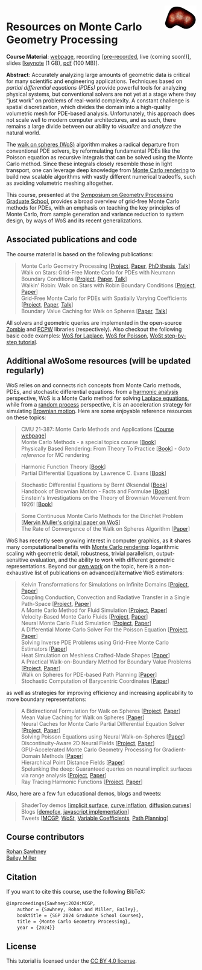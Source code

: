 <img src="imgs/logo.gif" height="64" width="84" align="right" />

# Resources on Monte Carlo Geometry Processing

**Course Material**: [webpage](https://rohan-sawhney.github.io/mcgp-resources/), recording [[pre-recorded](https://youtu.be/cmgNqCwaPYc), live (coming soon!)], slides [[keynote](https://github.com/rohan-sawhney/mcgp-resources/blob/main/MCGP-slides.key) (1 GB), [pdf](https://github.com/rohan-sawhney/mcgp-resources/blob/main/MCGP-slides.pdf) (100 MB)].

**Abstract**: Accurately analyzing large amounts of geometric data is critical for many scientific and engineering applications. Techniques based on _partial differential equations (PDEs)_ provide powerful tools for analyzing physical systems, but conventional solvers are not yet at a stage where they “just work” on problems of real-world complexity. A constant challenge is spatial discretization, which divides the domain into a high-quality volumetric mesh for PDE-based analysis. Unfortunately, this approach does not scale well to modern computer architectures, and as such, there remains a large divide between our ability to _visualize_ and _analyze_ the natural world.

The [walk on spheres (WoS)](https://en.wikipedia.org/wiki/Walk-on-spheres_method) algorithm makes a radical departure from conventional PDE solvers, by reformulating fundamental PDEs like the Poisson equation as recursive integrals that can be solved using the Monte Carlo method. Since these integrals closely resemble those in light transport, one can leverage deep knowledge from [Monte Carlo rendering](https://pbrt.org) to build new scalable algorithms with vastly different numerical tradeoffs, such as avoiding volumetric meshing altogether.

This course, presented at the [Symposium on Geometry Processing Graduate School](https://sgp2024.github.io/program/#graduate-school), provides a broad overview of grid-free Monte Carlo methods for PDEs, with an emphasis on teaching the key principles of Monte Carlo, from sample generation and variance reduction to system design, by ways of WoS and its recent generalizations.

## Associated publications and code

The course material is based on the following publications:
> Monte Carlo Geometry Processing [[Project](https://www.cs.cmu.edu/~kmcrane/Projects/MonteCarloGeometryProcessing/index.html), [Paper](http://www.rohansawhney.io/mcgp.pdf), [PhD thesis](http://rohansawhney.io/RohanSawhneyPhDThesis.pdf), [Talk](https://www.youtube.com/watch?v=zl9GtPX0LjM&feature=youtu.be)]<br>
> Walk on Stars: Grid-Free Monte Carlo for PDEs with Neumann Boundary Conditions [[Project](https://www.cs.cmu.edu/~kmcrane/Projects/WalkOnStars/index.html), [Paper](http://www.rohansawhney.io/WalkOnStars.pdf), [Talk](https://youtu.be/InWVU68KhMs)]<br>
> Walkin' Robin: Walk on Stars with Robin Boundary Conditions [[Project](https://imaging.cs.cmu.edu/walk_on_stars_robin/), [Paper](http://www.rohansawhney.io/WoStRobin.pdf)]<br>
> Grid-Free Monte Carlo for PDEs with Spatially Varying Coefficients [[Project](https://cs.dartmouth.edu/wjarosz/publications/sawhneyseyb22gridfree.html), [Paper](http://www.rohansawhney.io/vcwos.pdf), [Talk](https://www.youtube.com/watch?v=dXROl0KGPXc)]<br>
> Boundary Value Caching for Walk on Spheres [[Paper](http://www.rohansawhney.io/BoundaryValueCaching.pdf), [Talk](https://www.youtube.com/watch?v=J9o7kgrpco0)]

All solvers and geometric queries are implemented in the open-source [Zombie](https://github.com/rohan-sawhney/zombie) and [FCPW](https://github.com/rohan-sawhney/fcpw) libraries (respectively). Also checkout the following basic code examples: [WoS for Laplace](https://www.cs.cmu.edu/~kmcrane/Projects/MonteCarloGeometryProcessing/WoSLaplace2D.cpp.html), [WoS for Poisson](https://www.cs.cmu.edu/~kmcrane/Projects/MonteCarloGeometryProcessing/WoSPoisson2D.cpp.html), [WoSt step-by-step tutorial](https://github.com/GeometryCollective/wost-simple).

## Additional aWoSome resources (will be updated regularly)

WoS relies on and connects rich concepts from Monte Carlo methods, PDEs, and stochastic differential equations: from a [harmonic analysis](https://en.wikipedia.org/wiki/Harmonic_function) perspective, WoS is a Monte Carlo method for solving [Laplace equations](https://en.wikipedia.org/wiki/Laplace's_equation), while from a [random process](https://en.wikipedia.org/wiki/Stochastic_process) perspective, it is an acceleration strategy for simulating [Brownian motion](https://en.wikipedia.org/wiki/Brownian_motion). Here are some enjoyable reference resources on these topics:

> CMU 21-387: Monte Carlo Methods and Applications [[Course webpage](https://geometrycollective.github.io/monte-carlo/mcma-fa2023.html)]\
> Monte Carlo Methods - a special topics course [[Book](https://math.arizona.edu/~tgk/mc/book.pdf)]\
> Physically Based Rendering: From Theory To Practice [[Book](https://pbrt.org)] - _Goto reference_ for MC rendering

> Harmonic Function Theory [[Book](https://www.axler.net/HFT.pdf)]\
> Partial Differential Equations by Lawrence C. Evans [[Book](https://books.google.com/books?hl=en&lr=&id=Ott1EAAAQBAJ&oi=fnd&pg=PP1&dq=%22Partial+Differential+Equations%22+by+L.+C.+Evans&ots=cVFCwE3VzM&sig=06kAKV2mAvSUM6LyxvIUEzfJN28#v=onepage&q=%22Partial%20Differential%20Equations%22%20by%20L.%20C.%20Evans&f=false)]

> Stochastic Differential Equations by Bernt Øksendal [[Book](http://www.stat.ucla.edu/~ywu/research/documents/StochasticDifferentialEquations.pdf)]\
> Handbook of Brownian Motion - Facts and Formulae [[Book](https://link.springer.com/book/10.1007/978-3-0348-8163-0)]\
> Einstein's Investigations on the Theory of Brownian Movement from 1926! [[Book](https://www.amazon.com/Investigations-Theory-Brownian-Movement-Physics/dp/0486603040)]

> Some Continuous Monte Carlo Methods for the Dirichlet Problem [[Mervin Muller's original paper on WoS](https://projecteuclid.org/journals/annals-of-mathematical-statistics/volume-27/issue-3/Some-Continuous-Monte-Carlo-Methods-for-the-Dirichlet-Problem/10.1214/aoms/1177728169.full)]\
> The Rate of Convergence of the Walk on Spheres Algorithm [[Paper](https://mbraverm.princeton.edu/files/AttachBBlocaldim.pdf)]

WoS has recently seen growing interest in computer graphics, as it shares many computational benefits with [Monte Carlo rendering](https://pbrt.org): logarithmic scaling with geometric detail, robustness, trivial parallelism, output-sensitive evaluation, and the ability to work with different geometric representations. Beyond our [own work](https://github.com/rohan-sawhney/mcgp-resources/tree/main?tab=readme-ov-file#associated-publications-and-code) on the topic, here is a non-exhaustive list of publications on advanced/alternative WoS estimators:

> Kelvin Transformations for Simulations on Infinite Domains [[Project](https://cseweb.ucsd.edu/~viscomp/projects/SIG21KelvinTransform/), [Paper](https://cseweb.ucsd.edu/~viscomp/projects/SIG21KelvinTransform/paper/KelvinTransform.pdf)]\
> Coupling Conduction, Convection and Radiative Transfer in a Single Path-Space [[Project](https://www.irit.fr/STORM/site/coupling-conduction-convection-and-radiative-transfer-in-a-single-path-space/), [Paper](https://hal.science/hal-04090428)]\
> A Monte Carlo Method for Fluid Simulation [[Project](https://riouxld21.github.io/research/publication/2022-mcfluid/), [Paper](https://riouxld21.github.io/research/publication/MCFluid.pdf)]\
> Velocity-Based Monte Carlo Fluids [[Project](https://rsugimoto.net/VelMCFluidsProject/), [Paper](https://rsugimoto.net/VelMCFluidsProject/VelMCFluids.pdf)]\
> Neural Monte Carlo Fluid Simulation [[Project](https://pranav-jain.github.io/projects/nmcfs/index.html), [Paper](https://pranav-jain.github.io/projects/nmcfs/nmcfs.pdf)]\
> A Differential Monte Carlo Solver For the Poisson Equation [[Project](https://www.shuangz.com/projects/diff-wos-sg24/), [Paper](https://www.shuangz.com/projects/diff-wos-sg24/diff-wos-sg24.pdf)]\
> Solving Inverse PDE Problems using Grid-Free Monte Carlo Estimators [[Paper](https://arxiv.org/pdf/2208.02114)]\
> Heat Simulation on Meshless Crafted-Made Shapes [[Paper](https://dl.acm.org/doi/pdf/10.1145/3623264.3624457?casa_token=xzk76-QIKEsAAAAA:Le6WPwP9lhf9HrVZj9Ueyvbb2aZUq514VHryxtHE55z63bWW7FfeHf8-6MrI5vQEN1YTlcadf3-3)]\
> A Practical Walk-on-Boundary Method for Boundary Value Problems [[Project](https://rsugimoto.net/WoBforBVPsProject/), [Paper](https://rsugimoto.net/WoBforBVPsProject/WoBforBVPs.pdf)]\
> Walk on Spheres for PDE-based Path Planning [[Paper](https://arxiv.org/pdf/2406.01713)]\
> Stochastic Computation of Barycentric Coordinates [[Paper](https://graphics.pixar.com/library/StochasticCoordinates/paper.pdf)]

as well as strategies for improving efficiency and increasing applicability to more boundary representations:

> A Bidirectional Formulation for Walk on Spheres [[Project](https://cs.dartmouth.edu/~wjarosz/publications/qi22bidirectional.html), [Paper](https://cs.dartmouth.edu/~wjarosz/publications/qi22bidirectional.pdf)]\
> Mean Value Caching for Walk on Spheres [[Paper](https://diglib.eg.org/items/490fc1c8-790c-4bab-8a4b-04166e5ac91d)]\
> Neural Caches for Monte Carlo Partial Differential Equation Solver [[Project](https://zilulii.github.io/cache-website/), [Paper](https://zilulii.github.io/cache-website/assets/SA23_upload.pdf)]\
> Solving Poisson Equations using Neural Walk-on-Spheres [[Paper](https://openreview.net/pdf?id=dQveBV9lZl)]\
> Discontinuity-Aware 2D Neural Fields [[Project](https://yashbelhe.github.io/danf/index.html), [Paper](https://yashbelhe.github.io/danf/DiscontinuityAwareNeuralFields_SigAsia2023.pdf)]\
> GPU-Accelerated Monte Carlo Geometry Processing for Gradient-Domain Methods [[Paper](https://www.diva-portal.org/smash/get/diva2:1627037/FULLTEXT01.pdf)]\
> Hierarchical Point Distance Fields [[Paper](https://dl.acm.org/doi/abs/10.1007/978-3-030-90436-4_35)]\
> Spelunking the deep: Guaranteed queries on neural implicit surfaces via range analysis [[Project](https://nmwsharp.com/research/interval-implicits/), [Paper](https://nmwsharp.com/media/papers/interval-implicits/SpelunkingTheDeep.pdf)]\
> Ray Tracing Harmonic Functions [[Project](https://markjgillespie.com/Research/harnack-tracing/index.html), [Paper](https://markjgillespie.com/Research/harnack-tracing/HarnackTracing.pdf)]

Also, here are a few fun educational demos, blogs and tweets:

> ShaderToy demos [[implicit surface](https://www.shadertoy.com/view/wdffWj), [curve inflation](https://www.shadertoy.com/view/7tyyzW), [diffusion curves](https://www.shadertoy.com/view/WdXfzl)]\
> Blogs [[demofox](https://blog.demofox.org/2020/07/11/interpolating-data-over-arbitrary-shapes-with-laplaces-equation-and-walk-on-spheres/), [javascript implementation](https://observablehq.com/@fil/walk-on-spheres)]\
> Tweets [[MCGP](https://x.com/keenanisalive/status/1258152669727899650), [WoSt](https://x.com/keenanisalive/status/1674890996814090240), [Variable Coefficients](https://x.com/keenanisalive/status/1526156137971728385), [Path Planning](https://x.com/rms80/status/1317532899302805504)]

## Course contributors

[Rohan Sawhney](http://www.rohansawhney.io)\
[Bailey Miller](https://www.bailey-miller.com)

## Citation

If you want to cite this course, use the following BibTeX:
```
@inproceedings{Sawhney:2024:MCGP,
    author = {Sawhney, Rohan and Miller, Bailey},
    booktitle = {SGP 2024 Graduate School Courses},
    title = {Monte Carlo Geometry Processing},
    year = {2024}}
```

## License

This tutorial is licensed under the [CC BY 4.0 license](LICENSE.txt).

